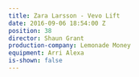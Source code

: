 ```yaml
---
title: Zara Larsson - Vevo Lift
date: 2016-09-06 18:54:00 Z
position: 38
director: Shaun Grant
production-company: Lemonade Money
equipment: Arri Alexa
is-shown: false
---
```


